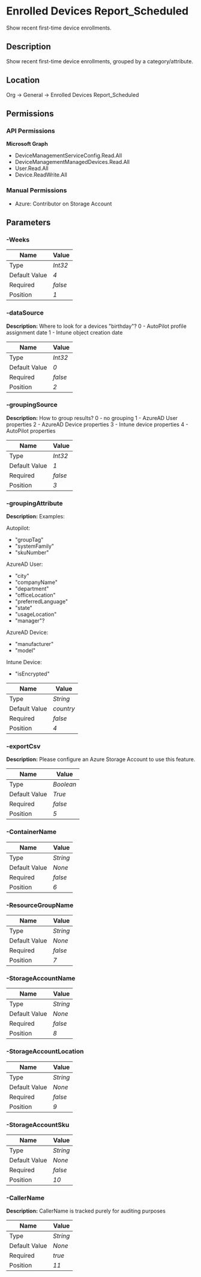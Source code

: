 # Enrolled Devices Report_Scheduled

Show recent first-time device enrollments.

## Description

Show recent first-time device enrollments, grouped by a category/attribute.

## Location

Org &rarr; General &rarr; Enrolled Devices Report_Scheduled

## Permissions

### API Permissions

**Microsoft Graph**
- DeviceManagementServiceConfig.Read.All
- DeviceManagementManagedDevices.Read.All
- User.Read.All
- Device.ReadWrite.All

### Manual Permissions

- Azure: Contributor on Storage Account

## Parameters

### -Weeks

| Name | Value |
|---|---|
| Type | _Int32_ |
| Default Value | _4_ |
| Required | _false_ |
| Position | _1_ |

### -dataSource

**Description:** Where to look for a devices "birthday"?
0 - AutoPilot profile assignment date
1 - Intune object creation date 

| Name | Value |
|---|---|
| Type | _Int32_ |
| Default Value | _0_ |
| Required | _false_ |
| Position | _2_ |

### -groupingSource

**Description:** How to group results?
0 - no grouping
1 - AzureAD User properties
2 - AzureAD Device properties
3 - Intune device properties
4 - AutoPilot properties 

| Name | Value |
|---|---|
| Type | _Int32_ |
| Default Value | _1_ |
| Required | _false_ |
| Position | _3_ |

### -groupingAttribute

**Description:** Examples:

Autopilot:
- "groupTag"
- "systemFamily"
- "skuNumber"

AzureAD User:
- "city"
- "companyName"
- "department"
- "officeLocation"
- "preferredLanguage"
- "state"
- "usageLocation"
- "manager"?

AzureAD Device:
- "manufacturer"
- "model"

Intune Device:
- "isEncrypted" 

| Name | Value |
|---|---|
| Type | _String_ |
| Default Value | _country_ |
| Required | _false_ |
| Position | _4_ |

### -exportCsv

**Description:** Please configure an Azure Storage Account to use this feature. 

| Name | Value |
|---|---|
| Type | _Boolean_ |
| Default Value | _True_ |
| Required | _false_ |
| Position | _5_ |

### -ContainerName

| Name | Value |
|---|---|
| Type | _String_ |
| Default Value | _None_ |
| Required | _false_ |
| Position | _6_ |

### -ResourceGroupName

| Name | Value |
|---|---|
| Type | _String_ |
| Default Value | _None_ |
| Required | _false_ |
| Position | _7_ |

### -StorageAccountName

| Name | Value |
|---|---|
| Type | _String_ |
| Default Value | _None_ |
| Required | _false_ |
| Position | _8_ |

### -StorageAccountLocation

| Name | Value |
|---|---|
| Type | _String_ |
| Default Value | _None_ |
| Required | _false_ |
| Position | _9_ |

### -StorageAccountSku

| Name | Value |
|---|---|
| Type | _String_ |
| Default Value | _None_ |
| Required | _false_ |
| Position | _10_ |

### -CallerName

**Description:** CallerName is tracked purely for auditing purposes 

| Name | Value |
|---|---|
| Type | _String_ |
| Default Value | _None_ |
| Required | _true_ |
| Position | _11_ |


